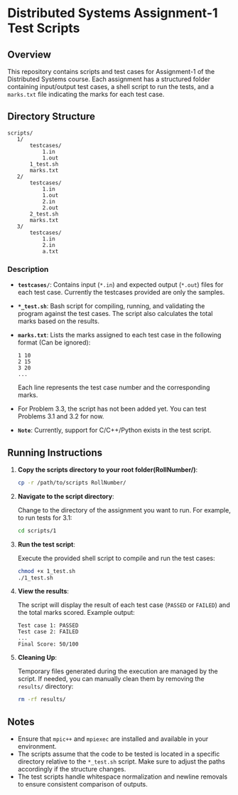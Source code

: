 # Distributed Systems Assignment-1 Test Scripts

## Overview

This repository contains scripts and test cases for Assignment-1 of the Distributed Systems course. Each assignment has a structured folder containing input/output test cases, a shell script to run the tests, and a `marks.txt` file indicating the marks for each test case.

## Directory Structure

```
scripts/
   1/
       testcases/
           1.in
           1.out
       1_test.sh
       marks.txt
   2/
       testcases/
           1.in
           1.out
           2.in
           2.out
       2_test.sh
       marks.txt
   3/
       testcases/
           1.in
           2.in
           a.txt
```

### Description

- **`testcases/`**: Contains input (`*.in`) and expected output (`*.out`) files for each test case. Currently the testcases provided are only the samples.
- **`*_test.sh`**: Bash script for compiling, running, and validating the program against the test cases. The script also calculates the total marks based on the results.
- **`marks.txt`**: Lists the marks assigned to each test case in the following format (Can be ignored):

  ```
  1 10
  2 15
  3 20
  ...
  ```

  Each line represents the test case number and the corresponding marks.

- For Problem 3.3, the script has not been added yet. You can test Problems 3.1 and 3.2 for now.
- **`Note`**: Currently, support for C/C++/Python exists in the test script.

## Running Instructions

1. **Copy the scripts directory to your root folder(RollNumber/)**:

    ```bash
   cp -r /path/to/scripts RollNumber/
   ```

2. **Navigate to the script directory**:
   
   Change to the directory of the assignment you want to run. For example, to run tests for 3.1:

   ```bash
   cd scripts/1
   ```

3. **Run the test script**:

   Execute the provided shell script to compile and run the test cases:

   ```bash
   chmod +x 1_test.sh
   ./1_test.sh
   ```

4. **View the results**:

   The script will display the result of each test case (`PASSED` or `FAILED`) and the total marks scored. Example output:

   ```
   Test case 1: PASSED
   Test case 2: FAILED
   ...
   Final Score: 50/100
   ```

5. **Cleaning Up**:

   Temporary files generated during the execution are managed by the script. If needed, you can manually clean them by removing the `results/` directory:

   ```bash
   rm -rf results/
   ```

## Notes

- Ensure that `mpic++` and `mpiexec` are installed and available in your environment.
- The scripts assume that the code to be tested is located in a specific directory relative to the `*_test.sh` script. Make sure to adjust the paths accordingly if the structure changes.
- The test scripts handle whitespace normalization and newline removals to ensure consistent comparison of outputs.

